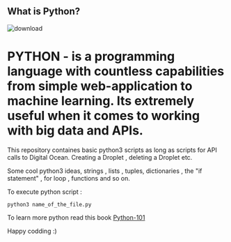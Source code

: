 ## What is Python?

![download](https://user-images.githubusercontent.com/85028974/197693892-e32ff031-7cc0-4737-a065-e051e49b707d.png)

 # PYTHON -  is a programming language with countless capabilities from simple web-application to machine learning. Its extremely useful when it comes to working with big data and APIs. 

This repository containes basic python3 scripts as long as scripts for API calls to Digital Ocean.
Creating a Droplet , deleting a Droplet etc.

Some cool python3 ideas, strings , lists , tuples, dictionaries , the "if statement" , for loop , functions and so on.

To execute python script :
```
python3 name_of_the_file.py
```
To learn more python read this book [Python-101](https://python101.pythonlibrary.org/)

Happy codding :)
